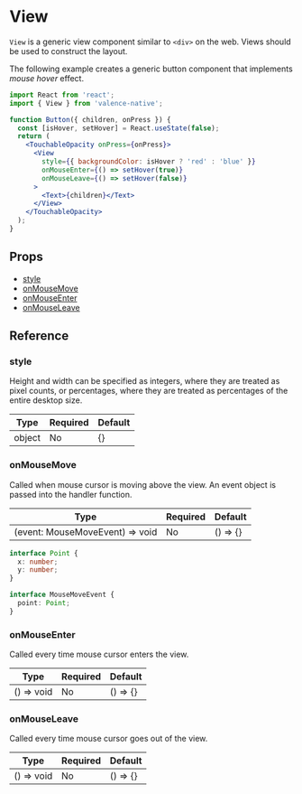 # View

`View` is a generic view component similar to `<div>` on the web. Views should be used to construct the layout.

The following example creates a generic button component that implements _mouse hover_ effect.

```jsx
import React from 'react';
import { View } from 'valence-native';

function Button({ children, onPress }) {
  const [isHover, setHover] = React.useState(false);
  return (
    <TouchableOpacity onPress={onPress}>
      <View
        style={{ backgroundColor: isHover ? 'red' : 'blue' }}
        onMouseEnter={() => setHover(true)}
        onMouseLeave={() => setHover(false)}
      >
        <Text>{children}</Text>
      </View>
    </TouchableOpacity>
  );
}
```

## Props

- [style](#style)
- [onMouseMove](#onMouseMove)
- [onMouseEnter](#onMouseEnter)
- [onMouseLeave](#onMouseLeave)

## Reference

### style

Height and width can be specified as integers, where they are treated
as pixel counts, or percentages, where they are treated as percentages of the entire desktop size.

| **Type** | **Required** | **Default** |
| -------- | ------------ | ----------- |
| object   | No           | {}          |

### onMouseMove

Called when mouse cursor is moving above the view. An event object is passed into the handler function.

| **Type**                        | **Required** | **Default** |
| ------------------------------- | ------------ | ----------- |
| (event: MouseMoveEvent) => void | No           | () => {}    |

```typescript
interface Point {
  x: number;
  y: number;
}

interface MouseMoveEvent {
  point: Point;
}
```

### onMouseEnter

Called every time mouse cursor enters the view.

| **Type**   | **Required** | **Default** |
| ---------- | ------------ | ----------- |
| () => void | No           | () => {}    |

### onMouseLeave

Called every time mouse cursor goes out of the view.

| **Type**   | **Required** | **Default** |
| ---------- | ------------ | ----------- |
| () => void | No           | () => {}    |
